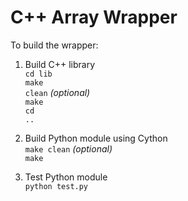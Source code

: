 # C++ Array Wrapper

To build the wrapper:

1. Build C++ library<br>
    <code>cd lib</code><br>
    <code>make clean</code> *(optional)*<br>
    <code>make</code><br>
    <code>cd ..</code>

2. Build Python module using Cython<br>
   <code>make clean</code> *(optional)*<br>
   <code>make</code>

3. Test Python module<br>
   <code>python test.py</code>
